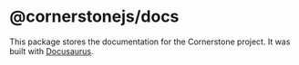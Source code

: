 # @cornerstonejs/docs

This package stores the documentation for the Cornerstone project. It was built with [Docusaurus](https://docusaurus.io/).
